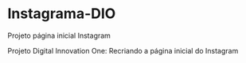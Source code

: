 # Instagrama-DIO

Projeto página inicial Instagram

Projeto Digital Innovation One: Recriando a página inicial do Instagram